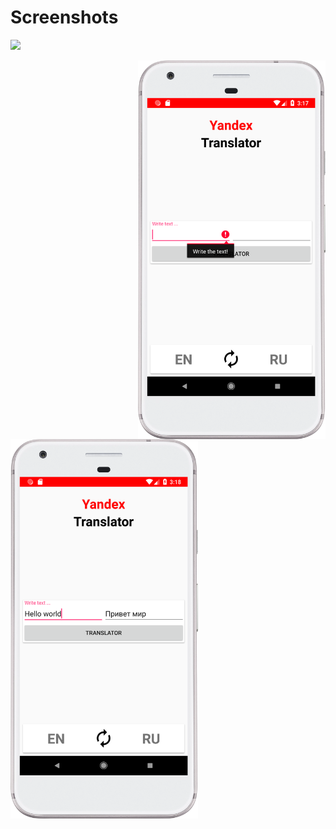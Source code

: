 # Screenshots
<a href="https://play.google.com/store/apps/details?id=kz.sgq.fs_tiktaktoe"><img src="https://play.google.com/intl/en_us/badges/images/generic/en_badge_web_generic.png" height="75"></a>

<p align="center">
<img src="https://github.com/FromSi/FS_YandexTranslator/blob/master/screenshots/scr1.png" width="300" align="right">
<img src="https://github.com/FromSi/FS_YandexTranslator/blob/master/screenshots/scr2.png" width="300" align="left">

